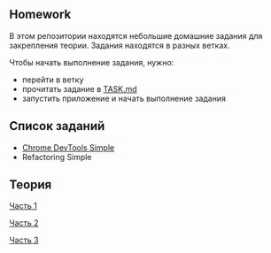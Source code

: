 ## Homework

В этом репозитории находятся небольшие домашние задания для закрепления теории.
Задания находятся в разных ветках.

Чтобы начать выполнение задания, нужно:
- перейти в ветку
- прочитать задание в [TASK.md](./TASK.md)
- запустить приложение и начать выполнение задания

## Список заданий

- [Chrome DevTools Simple][chrome1]
- Refactoring Simple

## Теория

[Часть 1][notion1]

[Часть 2][notion2]

[Часть 3][notion3]

[notion1]: https://cultured-ozraraptor-779.notion.site/TCB-frontend-c9c15216e80e4963b0daeef00cef8fda
[notion2]: https://cultured-ozraraptor-779.notion.site/TCB-frontend-2-991049cd2a2e455994a199e23170ce5e
[notion3]: https://cultured-ozraraptor-779.notion.site/TCB-frontend-3-d34b09eec31e47a68d1fcb407e339aec
[chrome1]: https://github.com/Metastasis/homework/tree/chrome-devtools-simple
